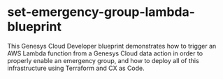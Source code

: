 # set-emergency-group-lambda-blueprint
This Genesys Cloud Developer blueprint demonstrates how to trigger an AWS Lambda function from a Genesys Cloud data action in order to properly enable an emergency group, and how to deploy all of this infrastructure using Terraform and CX as Code.
